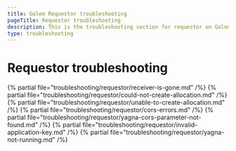 ```yaml
---
title: Golem Requestor troubleshooting
pageTitle: Requestor troubleshooting
description: This is the troubleshooting section for requestor on Golem.
type: troubleshooting
---
```


# Requestor troubleshooting

{% partial file="troubleshooting/requestor/receiver-is-gone.md" /%}
{% partial file="troubleshooting/requestor/could-not-create-allocation.md" /%}
{% partial file="troubleshooting/requestor/unable-to-create-allocation.md" /%}
{% partial file="troubleshooting/requestor/cors-errors.md" /%}
{% partial file="troubleshooting/requestor/yagna-cors-parameter-not-found.md" /%}
{% partial file="troubleshooting/requestor/invalid-application-key.md" /%}
{% partial file="troubleshooting/requestor/yagna-not-running.md" /%}
